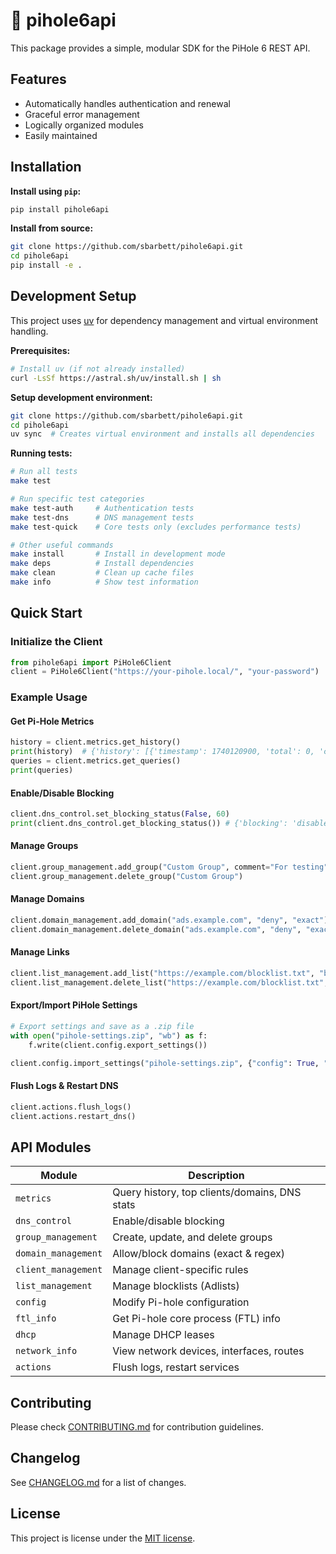 # 🍓 pihole6api

This package provides a simple, modular SDK for the PiHole 6 REST API.

## Features

* Automatically handles authentication and renewal
* Graceful error management
* Logically organized modules
* Easily maintained

## Installation

**Install using `pip`:**

```bash
pip install pihole6api
```

**Install from source:**

```bash
git clone https://github.com/sbarbett/pihole6api.git
cd pihole6api
pip install -e .
```

## Development Setup

This project uses [uv](https://docs.astral.sh/uv/) for dependency management and virtual environment handling.

**Prerequisites:**

```bash
# Install uv (if not already installed)
curl -LsSf https://astral.sh/uv/install.sh | sh
```

**Setup development environment:**

```bash
git clone https://github.com/sbarbett/pihole6api.git
cd pihole6api
uv sync  # Creates virtual environment and installs all dependencies
```

**Running tests:**

```bash
# Run all tests
make test

# Run specific test categories
make test-auth     # Authentication tests
make test-dns      # DNS management tests
make test-quick    # Core tests only (excludes performance tests)

# Other useful commands
make install       # Install in development mode
make deps          # Install dependencies
make clean         # Clean up cache files
make info          # Show test information
```

## Quick Start

### Initialize the Client

```python
from pihole6api import PiHole6Client
client = PiHole6Client("https://your-pihole.local/", "your-password")
```

### Example Usage

#### Get Pi-Hole Metrics

```python
history = client.metrics.get_history()
print(history)  # {'history': [{'timestamp': 1740120900, 'total': 0, 'cached': 0 ...}]}
queries = client.metrics.get_queries()
print(queries)
```

#### Enable/Disable Blocking

```python
client.dns_control.set_blocking_status(False, 60)
print(client.dns_control.get_blocking_status()) # {'blocking': 'disabled', 'timer': 60 ...}
```

#### Manage Groups

```python
client.group_management.add_group("Custom Group", comment="For testing")
client.group_management.delete_group("Custom Group")
```

#### Manage Domains

```python
client.domain_management.add_domain("ads.example.com", "deny", "exact")
client.domain_management.delete_domain("ads.example.com", "deny", "exact")
```

#### Manage Links

```python
client.list_management.add_list("https://example.com/blocklist.txt", "block")
client.list_management.delete_list("https://example.com/blocklist.txt", "block")
```

#### Export/Import PiHole Settings

```python
# Export settings and save as a .zip file
with open("pihole-settings.zip", "wb") as f:
    f.write(client.config.export_settings())

client.config.import_settings("pihole-settings.zip", {"config": True, "gravity": {"group": True}})
```

#### Flush Logs & Restart DNS

```python
client.actions.flush_logs()
client.actions.restart_dns()
```

## API Modules

| Module                | Description |
|----------------------|-------------|
| `metrics`           | Query history, top clients/domains, DNS stats |
| `dns_control`       | Enable/disable blocking |
| `group_management`  | Create, update, and delete groups |
| `domain_management` | Allow/block domains (exact & regex) |
| `client_management` | Manage client-specific rules |
| `list_management`   | Manage blocklists (Adlists) |
| `config`            | Modify Pi-hole configuration |
| `ftl_info`          | Get Pi-hole core process (FTL) info |
| `dhcp`              | Manage DHCP leases |
| `network_info`      | View network devices, interfaces, routes |
| `actions`           | Flush logs, restart services |

## Contributing

Please check [CONTRIBUTING.md](CONTRIBUTING.md) for contribution guidelines.

## Changelog

See [CHANGELOG.md](CHANGELOG.md) for a list of changes.

## License

This project is license under the [MIT license](LICENSE).
